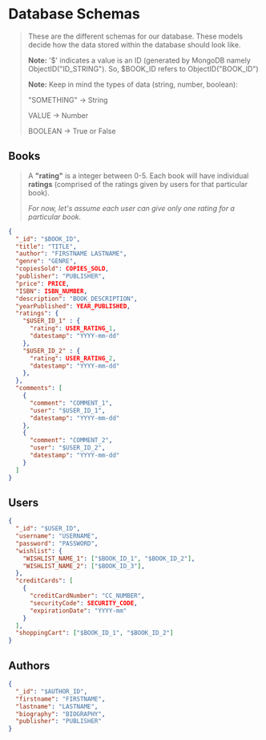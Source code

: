 # Database Schemas

> These are the different schemas for our database. These models decide how the data stored within the database should look like.
>
> **Note:** '$' indicates a value is an ID (generated by MongoDB namely ObjectID("ID_STRING"). So, $BOOK_ID refers to ObjectID("BOOK_ID")
>
> **Note:** Keep in mind the types of data (string, number, boolean):
>
> "SOMETHING" -> String
>
> VALUE -> Number
>
> BOOLEAN -> True or False

## Books

> A **"rating"** is a integer between 0-5. Each book will have individual **ratings** (comprised of the ratings given by users for that particular book).
>
> _For now, let's assume each user can give only one rating for a particular book._

```json
{
  "_id": "$BOOK_ID",
  "title": "TITLE",
  "author": "FIRSTNAME LASTNAME",
  "genre": "GENRE",
  "copiesSold": COPIES_SOLD,
  "publisher": "PUBLISHER",
  "price": PRICE,
  "ISBN": ISBN_NUMBER,
  "description": "BOOK_DESCRIPTION",
  "yearPublished": YEAR_PUBLISHED,
  "ratings": {
    "$USER_ID_1" : {
      "rating": USER_RATING_1,
      "datestamp": "YYYY-mm-dd"
    },
    "$USER_ID_2" : {
      "rating": USER_RATING_2,
      "datestamp": "YYYY-mm-dd"
    },
  },
  "comments": [
    {
      "comment": "COMMENT_1",
      "user": "$USER_ID_1",
      "datestamp": "YYYY-mm-dd"
    },
    {
      "comment": "COMMENT_2",
      "user": "$USER_ID_2",
      "datestamp": "YYYY-mm-dd"
    }
  ]
}
```

## Users

```json
{
  "_id": "$USER_ID",
  "username": "USERNAME",
  "password": "PASSWORD",
  "wishlist": {
    "WISHLIST_NAME_1": ["$BOOK_ID_1", "$BOOK_ID_2"],
    "WISHLIST_NAME_2": ["$BOOK_ID_3"],
  },
  "creditCards": [
    {
      "creditCardNumber": "CC_NUMBER",
      "securityCode": SECURITY_CODE,
      "expirationDate": "YYYY-mm"
    }
  ],
  "shoppingCart": ["$BOOK_ID_1", "$BOOK_ID_2"]
}
```

## Authors

```json
{
  "_id": "$AUTHOR_ID",
  "firstname": "FIRSTNAME",
  "lastname": "LASTNAME",
  "biography": "BIOGRAPHY",
  "publisher": "PUBLISHER"
}
```
